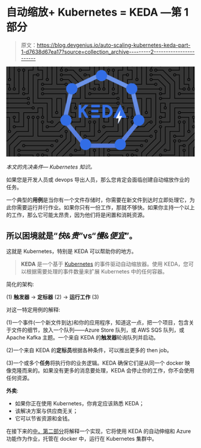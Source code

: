 # 自动缩放+ Kubernetes = KEDA —第 1 部分

> 原文：<https://blog.devgenius.io/auto-scaling-kubernetes-keda-part-1-d7638d67ea17?source=collection_archive---------2----------------------->

![](img/099b82f52c1f9949a3037f8c95ee27c1.png)

*本文的先决条件— Kubernetes 知识。*

如果您是开发人员或 devops 导出人员，那么您肯定会面临创建自动缩放作业的任务。

一个典型的**用例**是当你有一个文件存储时，你需要在新文件到达时立即处理它，为此你需要运行并行作业。如果你只有一份工作，那就不够快。如果你主持一个以上的工作，那么它可能太昂贵，因为他们将是闲置和消耗资源。

## 所以困境就是“*快&贵*”vs“*慢&便宜*”。

这就是 Kubernetes，特别是 KEDA 可以帮助你的地方。

> **KEDA** 是一个基于 [Kubernetes](https://kubernetes.io/) 的事件驱动自动缩放器。使用 KEDA，您可以根据需要处理的事件数量来扩展 Kubernetes 中的任何容器。

简化的架构:

(1) **触发器** → **定标器** (2) → **运行工作** (3)

对这一特定用例的解释:

(1)一个事件(一个新文件到达)和你的应用程序，知道这一点，把一个项目，包含关于文件的细节，放入一个队列——Azure Store 队列，或 AWS SQS 队列，或 Apache Kafka 主题。一个来自 KEDA 的**触发器**轮询队列并启动。

(2)一个来自 KEDA 的**定标员**根据各种条件，可以推出更多的 then job。

(3)一个或多个**任务**将执行你的业务逻辑。KEDA 确保它们是从同一个 docker 映像克隆而来的。如果没有更多的消息要处理，KEDA 会停止你的工作，你不会使用任何资源。

**外卖**:

*   如果你正在使用 Kubernetes，你肯定应该熟悉 KEDA；
*   该解决方案与供应商无关；
*   它可以节省资源和金钱。

在接下来的[中，第二部分](https://egris.medium.com/auto-scaling-kubernetes-keda-part-2-72fb3fc21c27)将解释一个实现，它将使用 KEDA 的自动伸缩和 Azure 功能作为作业，托管在 docker 中，运行在 Kubernetes 集群中。